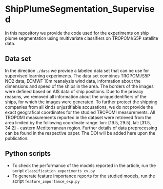 # ShipPlumeSegmentation_Supervised

In this repository we provide the code used for the experiments on ship plume segmentation using 
multivariate classifiers on TROPOMI/S5P satellite data.

## Data set
In the direction ``./data`` we provide a labeled data set that can be use for supervised learning experiments.
The data set combines TROPOMI/S5P NO2 data, ECMWF 10m reanalyzis wind data, information about the dimensions and speed
of the ships in the area. The borders of the images were defined based on AIS data of ship positions.
Due to the privacy reasons, we removed all information about the uniqueidentifiers of the ships,
for which the images were generated. To further protect the shipping companies 
from all kinds unjustifiable accusations, we do not provide the exact geografical coordinates 
for the studied TROPOMI measurements. 
All TROPOMI measurements reported in the dataset were retrieved from the area limited by the following 
coordinate range: lon: [19.5, 29.5], lat: [31.5, 34.2] - eastern Mediterranean region. Further details of data preprocessing can be found in the respective paper. The DOI will be added here upon the publication.

## Python scripts
 - To check the performance of the models reported in the article,
run the script ``classification_experiments_cv.py``
 - To generate feature importance reports for the studied models, run the script ``feature_importance_exp.py``










